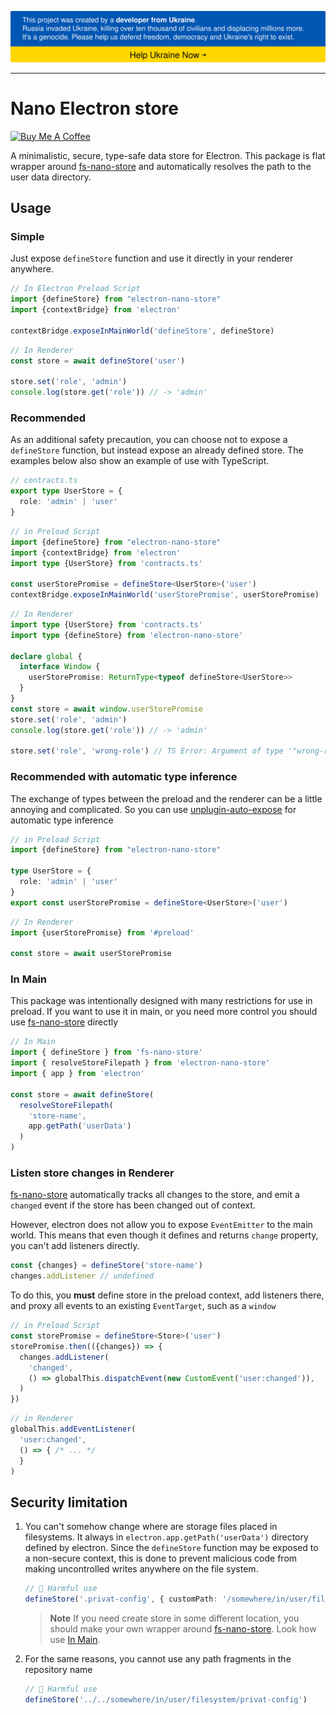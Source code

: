 [![Stand With Ukraine](https://raw.githubusercontent.com/vshymanskyy/StandWithUkraine/main/banner-direct-single.svg)](https://stand-with-ukraine.pp.ua)

---

# Nano Electron store

<a href="https://www.buymeacoffee.com/kozack" target="_blank"><img src="https://cdn.buymeacoffee.com/buttons/v2/default-red.png" height="60" alt="Buy Me A Coffee"></a>

A minimalistic, secure, type-safe data store for Electron. This package is flat wrapper around [fs-nano-store] and
automatically resolves the path to the user data directory.

## Usage

### Simple

Just expose `defineStore` function and use it directly in your renderer anywhere.

```ts
// In Electron Preload Script
import {defineStore} from "electron-nano-store"
import {contextBridge} from 'electron'

contextBridge.exposeInMainWorld('defineStore', defineStore)
```

```ts
// In Renderer
const store = await defineStore('user')

store.set('role', 'admin')
console.log(store.get('role')) // -> 'admin'
```

### Recommended

As an additional safety precaution, you can choose not to expose a `defineStore` function, but instead expose an already
defined store.
The examples below also show an example of use with TypeScript.

```ts
// contracts.ts
export type UserStore = {
  role: 'admin' | 'user'
}
```

```ts
// in Preload Script
import {defineStore} from "electron-nano-store"
import {contextBridge} from 'electron'
import type {UserStore} from 'contracts.ts'

const userStorePromise = defineStore<UserStore>('user')
contextBridge.exposeInMainWorld('userStorePromise', userStorePromise)
```

```ts
// In Renderer
import type {UserStore} from 'contracts.ts'
import type {defineStore} from 'electron-nano-store'

declare global {
  interface Window {
    userStorePromise: ReturnType<typeof defineStore<UserStore>>
  }
}
const store = await window.userStorePromise
store.set('role', 'admin')
console.log(store.get('role')) // -> 'admin'

store.set('role', 'wrong-role') // TS Error: Argument of type '"wrong-role"' is not assignable to parameter of type '"admin" | "user"'
```

### Recommended with automatic type inference

The exchange of types between the preload and the renderer can be a little annoying and complicated. So you can use [unplugin-auto-expose](https://github.com/cawa-93/unplugin-auto-expose) for automatic type inference

```ts
// in Preload Script
import {defineStore} from "electron-nano-store"

type UserStore = {
  role: 'admin' | 'user'
}
export const userStorePromise = defineStore<UserStore>('user')
```

```ts
// In Renderer
import {userStorePromise} from '#preload'

const store = await userStorePromise
```

### In Main
This package was intentionally designed with many restrictions for use in preload. If you want to use it in main, or you need more control you should use [fs-nano-store] directly
```ts
// In Main
import { defineStore } from 'fs-nano-store'
import { resolveStoreFilepath } from 'electron-nano-store'
import { app } from 'electron'

const store = await defineStore( 
  resolveStoreFilepath(
    'store-name',
    app.getPath('userData')
  )
)
```

### Listen store changes in Renderer

[fs-nano-store] automatically tracks all changes to the store, and emit a `changed` event if the store has been changed
out of context.

However, electron does not allow you to expose `EventEmitter` to the main world. This means that even though it defines
and returns `change` property, you can't add listeners directly.

```ts
const {changes} = defineStore('store-name')
changes.addListener // undefined
```

To do this, you **must** define store in the preload context, add listeners there, and proxy all events to an
existing `EventTarget`, such as a `window`

```ts
// in Preload Script
const storePromise = defineStore<Store>('user')
storePromise.then(({changes}) => {
  changes.addListener(
    'changed',
    () => globalThis.dispatchEvent(new CustomEvent('user:changed')),
  )
})
```

```ts
// in Renderer
globalThis.addEventListener(
  'user:changed',
  () => { /* ... */
  }
)
```

## Security limitation

1. You can't somehow change where are storage files placed in filesystems.
   It always in `electron.app.getPath('userData')` directory defined by electron.
   Since the `defineStore` function may be exposed to a non-secure context, this is done to prevent malicious code from making
   uncontrolled writes anywhere on the file system.
    ```ts
    // 🚫 Harmful use
    defineStore('.privat-config', { customPath: '/somewhere/in/user/filesystem/' })
    ```
   > **Note**
   > If you need create store in some different location, you should make your own wrapper around [fs-nano-store]. Look how use [In Main](#in-main).
2. For the same reasons, you cannot use any path fragments in the repository name
    ```ts
    // 🚫 Harmful use
    defineStore('../../somewhere/in/user/filesystem/privat-config')
    ```

[fs-nano-store]: https://github.com/cawa-93/fs-nano-store
